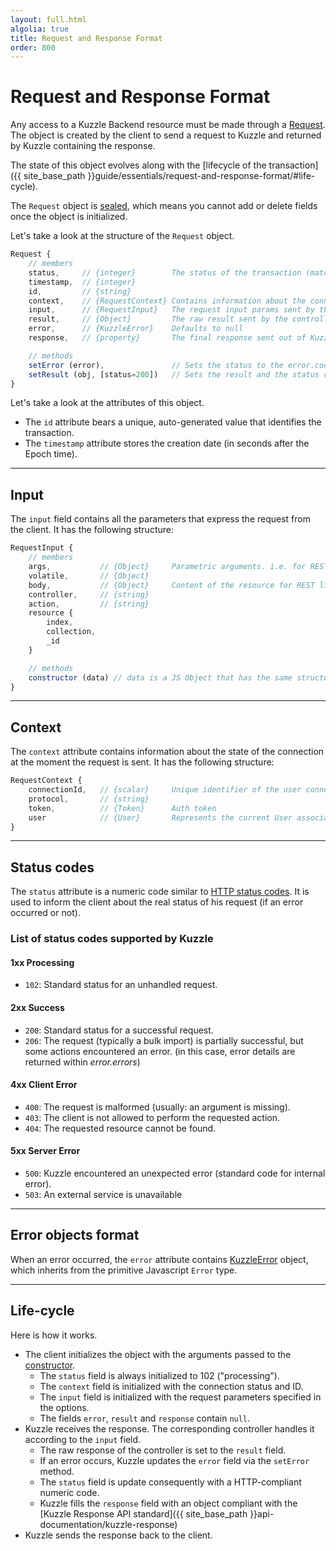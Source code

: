 ```yaml
---
layout: full.html
algolia: true
title: Request and Response Format
order: 800
---
```


# Request and Response Format

Any access to a Kuzzle Backend resource must be made through a [Request](https://github.com/kuzzleio/kuzzle-common-objects#request). The object is created by the client to send a request to Kuzzle and returned by Kuzzle containing the response.

The state of this object evolves along with the [lifecycle of the transaction]({{ site_base_path }}guide/essentials/request-and-response-format/#life-cycle).

The `Request` object is [sealed](https://developer.mozilla.org/en/docs/Web/JavaScript/Reference/Global_Objects/Object/seal), which means you cannot add or delete fields once the object is initialized.

Let's take a look at the structure of the `Request` object.

```javascript
Request {
    // members
    status,     // {integer}        The status of the transaction (matches HTTP codes)
    timestamp,  // {integer}
    id,         // {string}         
    context,    // {RequestContext} Contains information about the connection and the current token & user
    input,      // {RequestInput}   The request input params sent by the client
    result,     // {Object}         The raw result sent by the controller (defaults to null)
    error,      // {KuzzleError}    Defaults to null
    response,   // {property}       The final response sent out of Kuzzle (enumerable, get-only property)

    // methods
    setError (error),               // Sets the status to the error.code and fills the error member.
    setResult (obj, [status=200])   // Sets the result and the status code.
}
```

Let's take a look at the attributes of this object.

* The `id` attribute bears a unique, auto-generated value that identifies the transaction.
* The `timestamp` attribute stores the creation date (in seconds after the Epoch time).

---

## Input

The `input` field contains all the parameters that express the request from the client. It has the following structure:

```javascript
RequestInput {
    // members
    args,           // {Object}     Parametric arguments. i.e. for REST, taken from the query string
    volatile,       // {Object}
    body,           // {Object}     Content of the resource for REST like routes, main parameters for others
    controller,     // {string}
    action,         // {string}
    resource {
        index,
        collection,
        _id
    }

    // methods
    constructor (data) // data is a JS Object that has the same structure as the Websocket message
}
```

---

## Context

The `context` attribute contains information about the state of the connection at the moment the request is sent. It has the following structure:

```javascript
RequestContext {
    connectionId,   // {scalar}     Unique identifier of the user connection
    protocol,       // {string}
    token,          // {Token}      Auth token
    user            // {User}       Represents the current User associated to the transaction
}
```

---

## Status codes

The `status` attribute is a numeric code similar to [HTTP status codes](https://en.wikipedia.org/wiki/List_of_HTTP_status_codes).
It is used to inform the client about the real status of his request (if an error occurred or not).

### List of status codes supported by Kuzzle

#### 1xx Processing

* `102`: Standard status for an unhandled request.

#### 2xx Success

* ``200``: Standard status for a successful request.
* ``206``: The request (typically a bulk import) is partially successful, but some actions encountered an error.
(in this case, error details are returned within _error.errors_)

#### 4xx Client Error

* ``400``: The request is malformed (usually: an argument is missing).
* ``403``: The client is not allowed to perform the requested action.
* ``404``: The requested resource cannot be found.

#### 5xx Server Error

* ``500``: Kuzzle encountered an unexpected error (standard code for internal error).
* ``503``: An external service is unavailable

---

## Error objects format

When an error occurred, the `error` attribute contains [KuzzleError](https://github.com/kuzzleio/kuzzle-common-objects/blob/master/README.md#errorskuzzleerror) object, which inherits from the primitive Javascript `Error` type.

---

## Life-cycle

Here is how it works.

* The client initializes the object with the arguments passed to the [constructor](https://github.com/kuzzleio/kuzzle-common-objects#new-requestdata-options).
  - The `status` field is always initialized to 102 ("processing").
  - The `context` field is initialized with the connection status and ID.
  - The `input` field is initialized with the request parameters specified in the options.
  - The fields `error`, `result` and `response` contain `null`.
* Kuzzle receives the response. The corresponding controller handles it according to the `input` field.
  - The raw response of the controller is set to the `result` field.
  - If an error occurs, Kuzzle updates the `error` field via the `setError` method.
  - The `status` field is update consequently with a HTTP-compliant numeric code.
  - Kuzzle fills the `response` field with an object compliant with the [Kuzzle Response API standard]({{ site_base_path }}api-documentation/kuzzle-response)
* Kuzzle sends the response back to the client.
